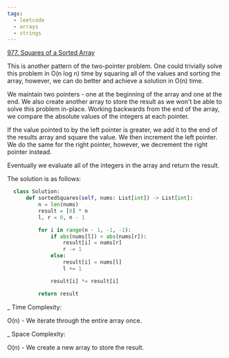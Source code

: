 ```yaml
---
tags:
  - leetcode
  - arrays
  - strings
---
```


<a href="https://leetcode.com/problems/squares-of-a-sorted-array/">977. Squares
of a Sorted Array</a>

This is another pattern of the two-pointer problem. One could trivially solve
this problem in O(n log n) time by squaring all of the values and sorting the
array, however, we can do better and achieve a solution in O(n) time.

We maintain two pointers - one at the beginning of the array and one at the end.
We also create another array to store the result as we won't be able to solve
this problem in-place. Working backwards from the end of the array, we compare
the absolute values of the integers at each pointer.

If the value pointed to by the left pointer is greater, we add it to the end of
the results array and square the value. We then increment the left pointer. We
do the same for the right pointer, however, we decrement the right pointer
instead.

Eventually we evaluate all of the integers in the array and return the result.

The solution is as follows:

```python
  class Solution:
      def sortedSquares(self, nums: List[int]) -> List[int]:
          n = len(nums)
          result = [0] * n
          l, r = 0, n - 1

          for i in range(n - 1, -1, -1):
              if abs(nums[l]) < abs(nums[r]):
                  result[i] = nums[r]
                  r -= 1
              else:
                  result[i] = nums[l]
                  l += 1

              result[i] *= result[i]

          return result
```

\_ Time Complexity:

O(n) - We iterate through the entire array once.

\_ Space Complexity:

O(n) - We create a new array to store the result.
